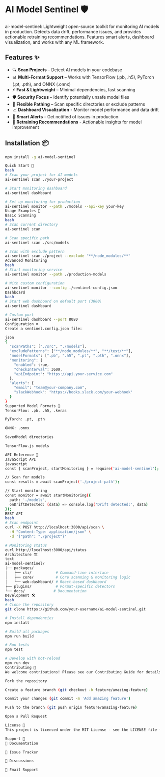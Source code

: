 # AI Model Sentinel 🛡️

ai-model-sentinel: Lightweight open-source toolkit for monitoring AI models in production. Detects data drift, performance issues, and provides actionable retraining recommendations. Features smart alerts, dashboard visualization, and works with any ML framework.

## Features ✨

- 🔍 **Scan Projects** – Detect AI models in your codebase
- 📊 **Multi-Format Support** – Works with TensorFlow (.pb, .h5), PyTorch (.pt, .pth), and ONNX (.onnx)
- ⚡ **Fast & Lightweight** – Minimal dependencies, fast scanning
- 🛡️ **Security Focus** – Identify potentially unsafe model files
- 📁 **Flexible Pathing** – Scan specific directories or exclude patterns
- 📈 **Dashboard Visualization** - Monitor model performance and data drift
- 🔔 **Smart Alerts** - Get notified of issues in production
- 🎯 **Retraining Recommendations** - Actionable insights for model improvement

## Installation 📦

```bash
npm install -g ai-model-sentinel

Quick Start 🚀
bash
# Scan your project for AI models
ai-sentinel scan ./your-project

# Start monitoring dashboard
ai-sentinel dashboard

# Set up monitoring for production
ai-sentinel monitor --path ./models --api-key your-key
Usage Examples 📝
Basic Scanning
bash
# Scan current directory
ai-sentinel scan

# Scan specific path
ai-sentinel scan ./src/models

# Scan with exclude pattern
ai-sentinel scan ./project --exclude "**/node_modules/**"
Advanced Monitoring
bash
# Start monitoring service
ai-sentinel monitor --path ./production-models

# With custom configuration
ai-sentinel monitor --config ./sentinel-config.json
Dashboard
bash
# Start web dashboard on default port (3000)
ai-sentinel dashboard

# Custom port
ai-sentinel dashboard --port 8080
Configuration ⚙️
Create a sentinel.config.json file:

json
{
  "scanPaths": ["./src", "./models"],
  "excludePatterns": ["**/node_modules/**", "**/test/**"],
  "modelFormats": [".pb", ".h5", ".pt", ".pth", ".onnx"],
  "monitoring": {
    "enabled": true,
    "checkInterval": 3600,
    "apiEndpoint": "https://api.your-service.com"
  },
  "alerts": {
    "email": "team@your-company.com",
    "slackWebhook": "https://hooks.slack.com/your-webhook"
  }
}
Supported Model Formats 🧩
TensorFlow: .pb, .h5, .keras

PyTorch: .pt, .pth

ONNX: .onnx

SavedModel directories

TensorFlow.js models

API Reference 🔌
JavaScript API
javascript
const { scanProject, startMonitoring } = require('ai-model-sentinel');

// Scan for models
const results = await scanProject('./project-path');

// Start monitoring
const monitor = await startMonitoring({
  path: './models',
  onDriftDetected: (data) => console.log('Drift detected:', data)
});
REST API
bash
# Scan endpoint
curl -X POST http://localhost:3000/api/scan \
  -H "Content-Type: application/json" \
  -d '{"path": "./project"}'

# Monitoring status
curl http://localhost:3000/api/status
Architecture 🏗️
text
ai-model-sentinel/
├── packages/
│   ├── cli/           # Command-line interface
│   ├── core/          # Core scanning & monitoring logic
│   └── web-dashboard/ # React-based dashboard
├── plugins/           # Format-specific detectors
└── docs/             # Documentation
Development 🛠️
bash
# Clone the repository
git clone https://github.com/your-username/ai-model-sentinel.git

# Install dependencies
npm install

# Build all packages
npm run build

# Run tests
npm test

# Develop with hot-reload
npm run dev
Contributing 🤝
We welcome contributions! Please see our Contributing Guide for details.

Fork the repository

Create a feature branch (git checkout -b feature/amazing-feature)

Commit your changes (git commit -m 'Add amazing feature')

Push to the branch (git push origin feature/amazing-feature)

Open a Pull Request

License 📄
This project is licensed under the MIT License - see the LICENSE file for details.

Support 💬
📖 Documentation

🐛 Issue Tracker

💬 Discussions

📧 Email Support
